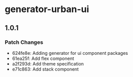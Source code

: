# generator-urban-ui

## 1.0.1

### Patch Changes

- 624fe8e: Adding generator for ui component packages
- 61ea25f: Add flex component
- a2f293d: Add theme specification
- e71c863: Add stack component
